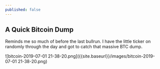 ```yaml
---
published: false
---
```

## A Quick Bitcoin Dump

Reminds me so much of before the last bullrun. I have the little ticker on randomly through the day and got to catch that massive BTC dump.  

![bitcoin-2019-07-01 21-38-20.png]({{site.baseurl}}/images/bitcoin-2019-07-01 21-38-20.png)

